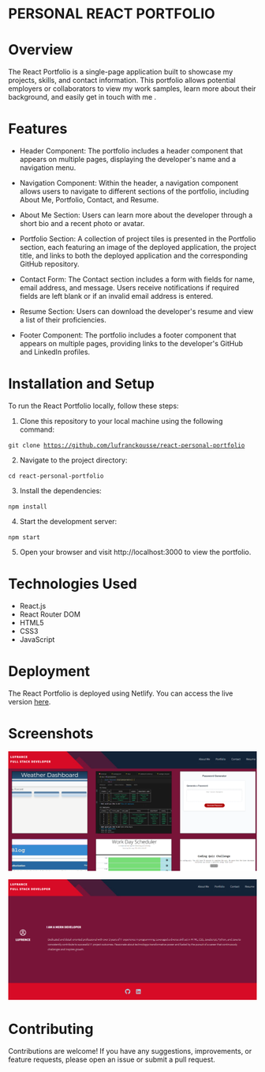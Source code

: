 # PERSONAL REACT PORTFOLIO

# Overview
The React Portfolio is a single-page application built to showcase my projects, skills, and contact information. This portfolio allows potential employers or collaborators to view my work samples, learn more about their background, and easily get in touch with me
.

# Features
- Header Component: The portfolio includes a header component that appears on multiple pages, displaying the developer's name and a navigation menu.

- Navigation Component: Within the header, a navigation component allows users to navigate to different sections of the portfolio, including About Me, Portfolio, Contact, and Resume.

- About Me Section: Users can learn more about the developer through a short bio and a recent photo or avatar.

- Portfolio Section: A collection of project tiles is presented in the Portfolio section, each featuring an image of the deployed application, the project title, and links to both the deployed application and the corresponding GitHub repository.

- Contact Form: The Contact section includes a form with fields for name, email address, and message. Users receive notifications if required fields are left blank or if an invalid email address is entered.

- Resume Section: Users can download the developer's resume and view a list of their proficiencies.

- Footer Component: The portfolio includes a footer component that appears on multiple pages, providing links to the developer's GitHub and LinkedIn profiles.

# Installation and Setup

To run the React Portfolio locally, follow these steps:

1. Clone this repository to your local machine using the following command:

<code>git clone https://github.com/lufranckousse/react-personal-portfolio</code>


2. Navigate to the project directory:

<code>cd react-personal-portfolio</code>


3. Install the dependencies:

<code>npm install</code>


4. Start the development server:

<code>npm start</code>


5. Open your browser and visit http://localhost:3000 to view the portfolio.

# Technologies Used
- React.js
- React Router DOM
- HTML5
- CSS3
- JavaScript


# Deployment

The React Portfolio is deployed using Netlify. You can access the live version [here](https://glittery-kelpie-246f17.netlify.app/).


# Screenshots
![Screenshot 1](./Screenshot1.png)

![Screenshot 1](./Screenshot2.png)





# Contributing
Contributions are welcome! If you have any suggestions, improvements, or feature requests, please open an issue or submit a pull request.